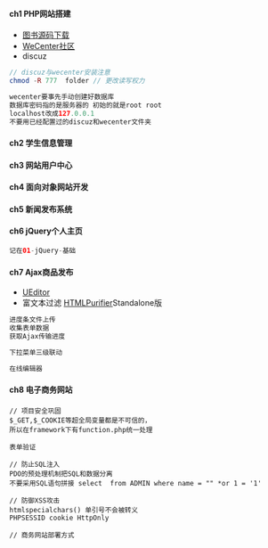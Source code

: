 #### **ch1 PHP网站搭建**

* [图书源码下载](http://book.boxuegu.com/php_ajax/)
* [WeCenter社区](http://www.wecenter.com/)
* discuz

```php
// discuz与wecenter安装注意
chmod -R 777  folder // 更改读写权力

wecenter要事先手动创建好数据库
数据库密码指的是服务器的 初始的就是root root
localhost改成127.0.0.1
不要用已经配置过的discuz和wecenter文件夹
```

#### **ch2 学生信息管理**

#### **ch3 网站用户中心**

#### **ch4 面向对象网站开发**

#### **ch5 新闻发布系统**

#### **ch6 jQuery个人主页**

```php
记在01-jQuery-基础
```

#### **ch7 Ajax商品发布**

* [UEditor](#)   
* 富文本过滤 [HTMLPurifier](http://htmlpurifier.org/download)Standalone版

```php
进度条文件上传
收集表单数据
获取Ajax传输进度

下拉菜单三级联动

在线编辑器
```

#### **ch8 电子商务网站**

```
// 项目安全巩固
$_GET,$_COOKIE等超全局变量都是不可信的，
所以在framework下有function.php统一处理

表单验证

// 防止SQL注入
PDO的预处理机制把SQL和数据分离
不要采用SQL语句拼接 select  from ADMIN where name = "" *or 1 = '1'

// 防御XSS攻击
htmlspecialchars() 单引号不会被转义
PHPSESSID cookie HttpOnly

// 商务网站部署方式
```





